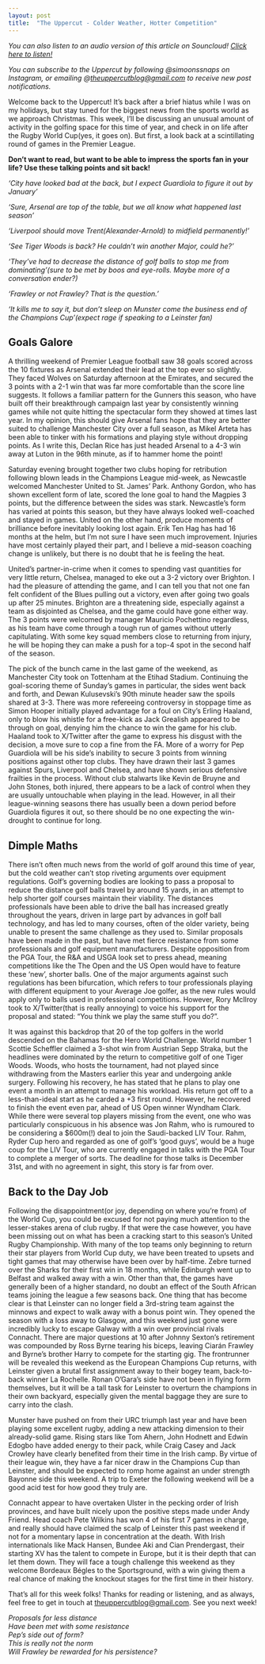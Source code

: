 ```yaml
---
layout: post
title:  "The Uppercut - Colder Weather, Hotter Competition"
---
```

*You can also listen to an audio version of this article on Souncloud! [Click here to listen!](https://on.soundcloud.com/jzFG1TaKRntrWh1Q7)*

*You can subscribe to the Uppercut by following @simoonssnaps on Instagram, or emailing @theuppercutblog@gmail.com to receive new post notifications.*

Welcome back to the Uppercut! It’s back after a brief hiatus while I was on my holidays, but stay tuned for the biggest news from the sports world as we approach Christmas. This week, I’ll be discussing an unusual amount of activity in the golfing space for this time of year, and check in on life after the Rugby World Cup(yes, it goes on). But first, a look back at a scintillating round of games in the Premier League.

**Don’t want to read, but want to be able to impress the sports fan in your life? Use these talking points and sit back!**

*‘City have looked bad at the back, but I expect Guardiola to figure it out by January’*  

*‘Sure, Arsenal are top of the table, but we all know what happened last season’*  

*‘Liverpool should move Trent(Alexander-Arnold) to midfield permanently!’*  

*‘See Tiger Woods is back? He couldn’t win another Major, could he?’*  

*‘They’ve had to decrease the distance of golf balls to stop me from dominating’(sure to be met by boos and eye-rolls. Maybe more of a conversation ender?)*  

*‘Frawley or not Frawley? That is the question.’*  

*‘It kills me to say it, but don’t sleep on Munster come the business end of the Champions Cup’(expect rage if speaking to a Leinster fan)*  

## Goals Galore
A thrilling weekend of Premier League football saw 38 goals scored across the 10 fixtures as Arsenal extended their lead at the top ever so slightly. They faced Wolves on Saturday afternoon at the Emirates, and secured the 3 points with a 2-1 win that was far more comfortable than the score line suggests. It follows a familiar pattern for the Gunners this season, who have built off their breakthrough campaign last year by consistently winning games while not quite hitting the spectacular form they showed at times last year. In my opinion, this should give Arsenal fans hope that they are better suited to challenge Manchester City over a full season, as Mikel Arteta has been able to tinker with his formations and playing style without dropping points. As I write this, Declan Rice has just headed Arsenal to a 4-3 win away at Luton in the 96th minute, as if to hammer home the point!

Saturday evening brought together two clubs hoping for retribution following blown leads in the Champions League mid-week, as Newcastle welcomed Manchester United to St. James’ Park. Anthony Gordon, who has shown excellent form of late, scored the lone goal to hand the Magpies 3 points, but the difference between the sides was stark. Newcastle’s form has varied at points this season, but they have always looked well-coached and stayed in games. United on the other hand, produce moments of brilliance before inevitably looking lost again. Erik Ten Hag has had 16 months at the helm, but I’m not sure I have seen much improvement. Injuries have most certainly played their part, and I believe a mid-season coaching change is unlikely, but there is no doubt that he is feeling the heat.

United’s partner-in-crime when it comes to spending vast quantities for very little return, Chelsea, managed to eke out a 3-2 victory over Brighton. I had the pleasure of attending the game, and I can tell you that not one fan felt confident of the Blues pulling out a victory, even after going two goals up after 25 minutes. Brighton are a threatening side, especially against a team as disjointed as Chelsea, and the game could have gone either way. The 3 points were welcomed by manager Mauricio Pochettino regardless, as his team have come through a tough run of games without utterly capitulating. With some key squad members close to returning from injury, he will be hoping they can make a push for a top-4 spot in the second half of the season.

The pick of the bunch came in the last game of the weekend, as Manchester City took on Tottenham at the Etihad Stadium. Continuing the goal-scoring theme of Sunday’s games in particular, the sides went back and forth, and Dewan Kulusevski’s 90th minute header saw the spoils shared at 3-3. There was more refereeing controversy in stoppage time as Simon Hooper initially played advantage for a foul on City’s Erling Haaland, only to blow his whistle for a free-kick as Jack Grealish appeared to be through on goal, denying him the chance to win the game for his club. Haaland took to X/Twitter after the game to express his disgust with the decision, a move sure to cop a fine from the FA. More of a worry for Pep Guardiola will be his side’s inability to secure 3 points from winning positions against other top clubs. They have drawn their last 3 games against Spurs, Liverpool and Chelsea, and have shown serious defensive frailties in the process. Without club stalwarts like Kevin de Bruyne and John Stones, both injured, there appears to be a lack of control when they are usually untouchable when playing in the lead. However, in all their league-winning seasons there has usually been a down period before Guardiola figures it out, so there should be no one expecting the win-drought to continue for long.

## Dimple Maths
There isn’t often much news from the world of golf around this time of year, but the cold weather can’t stop riveting arguments over equipment regulations. Golf’s governing bodies are looking to pass a proposal to reduce the distance golf balls travel by around 15 yards, in an attempt to help shorter golf courses maintain their viability. The distances professionals have been able to drive the ball has increased greatly throughout the years, driven in large part by advances in golf ball technology, and has led to many courses, often of the older variety, being unable to present the same challenge as they used to. Similar proposals have been made in the past, but have met fierce resistance from some professionals and golf equipment manufacturers. Despite opposition from the PGA Tour, the R&A and USGA look set to press ahead, meaning competitions like the The Open and the US Open would have to feature these ‘new’, shorter balls. One of the major arguments against such regulations has been bifurcation, which refers to tour professionals playing with different equipment to your Average Joe golfer, as the new rules would apply only to balls used in professional competitions. However, Rory McIlroy took to X/Twitter(that is really annoying) to voice his support for the proposal and stated: “You think we play the same stuff you do?”.

It was against this backdrop that 20 of the top golfers in the world descended on the Bahamas for the Hero World Challenge. World number 1 Scottie Scheffler claimed a 3-shot win from Austrian Sepp Straka, but the headlines were dominated by the return to competitive golf of one Tiger Woods. Woods, who hosts the tournament, had not played since withdrawing from the Masters earlier this year and undergoing ankle surgery. Following his recovery, he has stated that he plans to play one event a month in an attempt to manage his workload. His return got off to a less-than-ideal start as he carded a +3 first round. However, he recovered to finish the event even par, ahead of US Open winner Wyndham Clark. While there were several top players missing from the event, one who was particularly conspicuous in his absence was Jon Rahm, who is rumoured to be considering a $600m(!) deal to join the Saudi-backed LIV Tour. Rahm, Ryder Cup hero and regarded as one of golf’s ‘good guys’, would be a huge coup for the LIV Tour, who are currently engaged in talks with the PGA Tour to complete a merger of sorts. The deadline for those talks is December 31st, and with no agreement in sight, this story is far from over.

## Back to the Day Job
Following the disappointment(or joy, depending on where you’re from) of the World Cup, you could be excused for not paying much attention to the lesser-stakes arena of club rugby. If that were the case however, you have been missing out on what has been a cracking start to this season’s United Rugby Championship. With many of the top teams only beginning to return their star players from World Cup duty, we have been treated to upsets and tight games that may otherwise have been over by half-time. Zebre turned over the Sharks for their first win in 18 months, while Edinburgh went up to Belfast and walked away with a win. Other than that, the games have generally been of a higher standard, no doubt an effect of the South African teams joining the league a few seasons back. One thing that has become clear is that Leinster can no longer field a 3rd-string team against the minnows and expect to walk away with a bonus point win. They opened the season with a loss away to Glasgow, and this weekend just gone were incredibly lucky to escape Galway with a win over provincial rivals Connacht. There are major questions at 10 after Johnny Sexton’s retirement was compounded by Ross Byrne tearing his biceps, leaving Ciarán Frawley and Byrne’s brother Harry to compete for the starting gig. The frontrunner will be revealed this weekend as the European Champions Cup returns, with Leinster given a brutal first assignment away to their bogey team, back-to-back winner La Rochelle. Ronan O’Gara’s side have not been in flying form themselves, but it will be a tall task for Leinster to overturn the champions in their own backyard, especially given the mental baggage they are sure to carry into the clash.

Munster have pushed on from their URC triumph last year and have been playing some excellent rugby, adding a new attacking dimension to their already-solid game. Rising stars like Tom Ahern, John Hodnett and Edwin Edogbo have added energy to their pack, while Craig Casey and Jack Crowley have clearly benefited from their time in the Irish camp. By virtue of their league win, they have a far nicer draw in the Champions Cup than Leinster, and should be expected to romp home against an under strength Bayonne side this weekend. A trip to Exeter the following weekend will be a good acid test for how good they truly are.

Connacht appear to have overtaken Ulster in the pecking order of Irish provinces, and have built nicely upon the positive steps made under Andy Friend. Head coach Pete Wilkins has won 4 of his first 7 games in charge, and really should have claimed the scalp of Leinster this past weekend if not for a momentary lapse in concentration at the death. With Irish internationals like Mack Hansen, Bundee Aki and Cian Prendergast, their starting XV has the talent to compete in Europe, but it is their depth that can let them down. They will face a tough challenge this weekend as they welcome Bordeaux Bégles to the Sportsground, with a win giving them a real chance of making the knockout stages for the first time in their history.

That’s all for this week folks! Thanks for reading or listening, and as always, feel free to get in touch at theuppercutblog@gmail.com. See you next week!

*Proposals for less distance*  
*Have been met with some resistance*  
*Pep’s side out of form?*  
*This is really not the norm*  
*Will Frawley be rewarded for his persistence?*  

